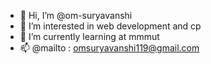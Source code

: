 - 👋 Hi, I’m @om-suryavanshi
- 👀 I’m interested in web development and cp
- 🌱 I’m currently learning at mmmut
- 📫 @mailto : omsuryavanshi119@gmail.com 

<!---
om-suryavanshi/om-suryavanshi is a ✨ special ✨ repository because its `README.md` (this file) appears on your GitHub profile.
You can click the Preview link to take a look at your changes.
--->
